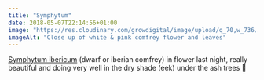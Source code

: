 ```yaml
---
title: "Symphytum"
date: 2018-05-07T22:14:56+01:00
image: "https://res.cloudinary.com/growdigital/image/upload/q_70,w_736/v1544129756/comfrey-41912940381.jpg"
imageAlt: "Close up of white & pink comfrey flower and leaves"
---
```


[Symphytum ibericum](https://www.rhs.org.uk/Plants/75444/i-Symphytum-ibericum-i/Details) (dwarf or iberian comfrey) in flower last night, really beautiful and doing very well in the dry shade (eek) under the ash trees 🙂 
